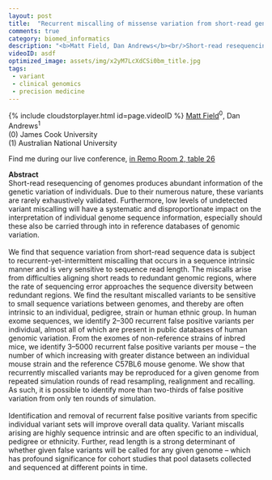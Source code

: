 ```yaml
---
layout: post
title:  "Recurrent miscalling of missense variation from short-read genome sequence data"
comments: true
category: biomed_informatics
description: "<b>Matt Field, Dan Andrews</b><br/>Short-read resequencing of genomes produces abunda..."
videoID: asdf
optimized_image: assets/img/x2yM7LcXdCSi0bm_title.jpg
tags:
 - variant
 - clinical genomics
 - precision medicine
---
```

{% include cloudstorplayer.html id=page.videoID %}
[<u>Matt Field</u>](https://research.jcu.edu.au/portfolio/matt.field/)<sup>0</sup>, Dan Andrews<sup>1</sup><br/>
\(0\) James Cook University<br/>
\(1\) Australian National University

Find me during our live conference, [in Remo Room 2, table 26](https://remo.co)

<b>Abstract</b><br/>
Short-read resequencing of genomes produces abundant information of the genetic variation of individuals. Due to their numerous nature, these variants are rarely exhaustively validated. Furthermore, low levels of undetected variant miscalling will have a systematic and disproportionate impact on the interpretation of individual genome sequence information, especially should these also be carried through into in reference databases of genomic variation.<br/><br/>We find that sequence variation from short-read sequence data is subject to recurrent-yet-intermittent miscalling that occurs in a sequence intrinsic manner and is very sensitive to sequence read length. The miscalls arise from difficulties aligning short reads to redundant genomic regions, where the rate of sequencing error approaches the sequence diversity between redundant regions. We find the resultant miscalled variants to be sensitive to small sequence variations between genomes, and thereby are often intrinsic to an individual, pedigree, strain or human ethnic group. In human exome sequences, we identify 2–300 recurrent false positive variants per individual, almost all of which are present in public databases of human genomic variation. From the exomes of non-reference strains of inbred mice, we identify 3–5000 recurrent false positive variants per mouse – the number of which increasing with greater distance between an individual mouse strain and the reference C57BL6 mouse genome. We show that recurrently miscalled variants may be reproduced for a given genome from repeated simulation rounds of read resampling, realignment and recalling. As such, it is possible to identify more than two-thirds of false positive variation from only ten rounds of simulation.<br/><br/>Identification and removal of recurrent false positive variants from specific individual variant sets will improve overall data quality. Variant miscalls arising are highly sequence intrinsic and are often specific to an individual, pedigree or ethnicity. Further, read length is a strong determinant of whether given false variants will be called for any given genome – which has profound significance for cohort studies that pool datasets collected and sequenced at different points in time.
